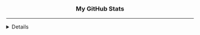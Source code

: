 <h3 align="center">
My GitHub Stats
</h3>
<hr/>

<details>
<div align="center">
  <img src="http://github-readme-stats-8eg4-git-master-luisfilipemsp.vercel.app/api?username=luisfilipemsp&layout=compact&title_color=000000&bg_color=FFFFFF" />
</div>
</details>
 
